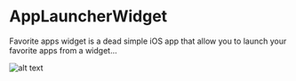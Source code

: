AppLauncherWidget
=================

Favorite apps widget is a dead simple iOS app that allow you to launch your favorite apps from a widget...

![alt text](http://mcmurrich.fr/products/applauncherwidget/screens.png "Screenshots")

